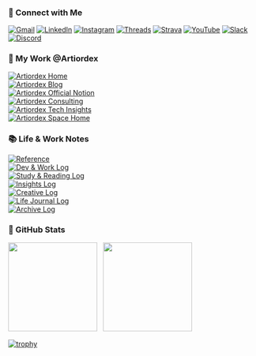 <!-- 헤더 -->
<!-- <div align="center">
  
![header](https://capsule-render.vercel.app/api?type=waving&color=0:003366,100:00a8cc&height=250&section=header&text=Artiordex%20Official%20GitHub&fontAlignY=40&desc=DX%20%2F%20AX%20기반의%20디지털%20전환%20실행%20파트너&descSize=18&animation=fadeIn&fontSize=45)
</div> -->

<!-- 타이핑 애니메이션 readme-typing-svg 사용 -->
<!-- <p align="center">

[![Typing SVG](https://readme-typing-svg.demolab.com?font=Gothic+A1&size=20&duration=2000&pause=1000&color=fffff&width=1000&lines=Build%2C+automate+and+scale+with+Artiordex;Empowering+digital+transformation+with+DX+and+AX;From+DevOps+to+AI+agents+shaping+the+future)](https://git.io/typing-svg)
</p>  -->

<!-- ### 👨‍💻 About Me
Hi! I'm Shiwoo Min, a Full‑Stack Developer, DevOps Engineer, and Founder of Artiordex. <br>
I'm passionate about 🤖 AI Agents, ☁️ Cloud-native infrastructure, 🚀 AX & DX. <br>
I love designing smart solutions that enhance business efficiency 📈 and ensure scalability. -->

### 🤝 Connect with Me
<p align="left">
  <a href="mailto:artiordex@gmail.com"><img src="https://img.shields.io/badge/Gmail-D14836?style=flat&logo=gmail&logoColor=white" alt="Gmail"></a>
  <a href="https://www.linkedin.com/in/shiwoo-min-a493aa263/"><img src="https://img.shields.io/badge/LinkedIn-0A66C2?style=flat&logo=linkedin&logoColor=white" alt="LinkedIn"></a>
  <a href="https://instagram.com/artiordex"><img src="https://img.shields.io/badge/Instagram-E4405F?style=flat&logo=instagram&logoColor=white" alt="Instagram"></a>
  <a href="https://www.threads.net/@artiordex"><img src="https://img.shields.io/badge/Threads-000000?style=flat&logo=threads&logoColor=white" alt="Threads"></a>
  <a href="https://www.strava.com/athletes/artiordex"><img src="https://img.shields.io/badge/Strava-FC4C02?style=flat&logo=strava&logoColor=white" alt="Strava"></a>
  <a href="https://youtube.com/@artiordex"><img src="https://img.shields.io/badge/YouTube-FF0000?style=flat&logo=youtube&logoColor=white" alt="YouTube"></a>
  <a href="https://slack.com/artiordex-invite"><img src="https://img.shields.io/badge/Slack-4A154B?style=flat&logo=slack&logoColor=white" alt="Slack"></a>
  <a href="https://discord.gg/artiordex"><img src="https://img.shields.io/badge/Discord-5865F2?style=flat&logo=discord&logoColor=white" alt="Discord"></a>
</p>

### 🦉 My Work @Artiordex
<p align="left">
  <a href="https://www.artiordex.com/"><img src="https://img.shields.io/badge/Artiordex Home-000000?style=flat&logo=wordpress&logoColor=white" alt="Artiordex Home"></a><br>
  <a href="https://blog.naver.com/artiordex"><img src="https://img.shields.io/badge/Artiordex Blog-000000?style=flat&logo=naver&logoColor=white" alt="Artiordex Blog"></a><br>
  <a href="https://www.notion.so/Artiordex-Official-Notion-20892a86c03b80acb32bccc3be49bc64?pvs=21"><img src="https://img.shields.io/badge/Artiordex | Official Notion-000000?style=flat&logo=notion&logoColor=white" alt="Artiordex Official Notion"></a><br>
  <a href="https://www.notion.so/Artiordex-Consulting-22792a86c03b808786d5dcbc1054e508?pvs=21"><img src="https://img.shields.io/badge/Artiordex | Consulting-000000?style=flat&logo=notion&logoColor=white" alt="Artiordex Consulting"></a><br>
  <a href="https://www.notion.so/Artiordex-Tech-Insights-22792a86c03b80d68445e2a7ba53fefb?pvs=21"><img src="https://img.shields.io/badge/Artiordex | Tech Insights-000000?style=flat&logo=notion&logoColor=white" alt="Artiordex Tech Insights"></a><br>
  <a href="https://www.notion.so/Artiordex-Space-Home-20692a86c03b80e290e7f570db3f8024?pvs=21"><img src="https://img.shields.io/badge/Artiordex | Space Home-000000?style=flat&logo=notion&logoColor=white" alt="Artiordex Space Home"></a>
</p>

### 📚 Life & Work Notes
<p align="left">
  <a href="https://www.notion.so/Reference-23392a86c03b803b97d3c95409c5093c?pvs=21"><img src="https://img.shields.io/badge/Reference-000000?style=flat&logo=notion&logoColor=white" alt="Reference"></a><br>
  <a href="https://www.notion.so/Dev-Worklog-22792a86c03b8031b989c3639c91dae7?pvs=21"><img src="https://img.shields.io/badge/Dev & Worklog-000000?style=flat&logo=notion&logoColor=white" alt="Dev & Work Log"></a><br>
  <a href="https://www.notion.so/Study-Reading-Log-22792a86c03b8078bcffdf1d39055072?pvs=21"><img src="https://img.shields.io/badge/Study & Reading Log-000000?style=flat&logo=notion&logoColor=white" alt="Study & Reading Log"></a><br>
  <a href="https://www.notion.so/Insights-Log-20892a86c03b8002bef6fbdfdb74e626?pvs=21"><img src="https://img.shields.io/badge/Insights Log-000000?style=flat&logo=notion&logoColor=white" alt="Insights Log"></a><br>
  <a href="https://www.notion.so/Creative-Log-22792a86c03b80d38f2fedb73a1cc421?pvs=21"><img src="https://img.shields.io/badge/Creative Log-000000?style=flat&logo=notion&logoColor=white" alt="Creative Log"></a><br>
  <a href="https://www.notion.so/Life-Journal-Log-20892a86c03b803ead65c1c2b281eeb6?pvs=21"><img src="https://img.shields.io/badge/Life Journal Log-000000?style=flat&logo=notion&logoColor=white" alt="Life Journal Log"></a><br>
  <a href="https://www.notion.so/Archive-Log-23192a86c03b807e9185da0b5d57e2d9?pvs=21"><img src="https://img.shields.io/badge/Archive Log-000000?style=flat&logo=notion&logoColor=white" alt="Archive Log"></a>
</p>

<!-- https://github.com/tandpfun/skill-icons#readme -->
### 🚀 GitHub Stats 
<!-- GitHub Stats (커밋 수, 레포 수, 언어 통계 등) -->
<!-- ![GitHub Stats](https://github-readme-stats.vercel.app/api?username=artiordex&show_icons=true&theme=tokyonight) -->
<!-- Top Languages (가장 많이 사용한 언어) -->
<!-- ![Top Langs](https://github-readme-stats.vercel.app/api/top-langs/?username=artiordex&layout=compact&langs_count=8&theme=tokyonight) -->
<p>
  <img src="https://github-readme-stats.vercel.app/api?username=artiordex&show_icons=true&theme=tokyonight" height="180"/> &nbsp;
  <img src="https://github-readme-stats.vercel.app/api/top-langs/?username=artiordex&layout=compact&langs_count=8&theme=tokyonight" height="180"/>
</p>

<!-- GitHub Trophy (활동 메달 🏆) -->
[![trophy](https://github-profile-trophy.vercel.app/?username=artiordex&theme=onedark&row=1)](https://github.com/ryo-ma/github-profile-trophy)
<!-- GitHub Streak (연속 커밋 🔥) -->
<!-- [![GitHub Streak](https://streak-stats.demolab.com?user=artiordex&theme=tokyonight&hide_border=true)](https://git.io/streak-stats) -->
<!-- Contribution Snake (애니메이션 뱀 🐍) https://github.com/Platane/snk -->
<!-- ![Snake animation](https://github.com/artiordex/artiordex/blob/output/github-contribution-grid-snake.svg) -->
<!-- ![artiordex github-stats](https://stats.dooboo.io/api/github-stats-advanced?login=artiordex) -->


